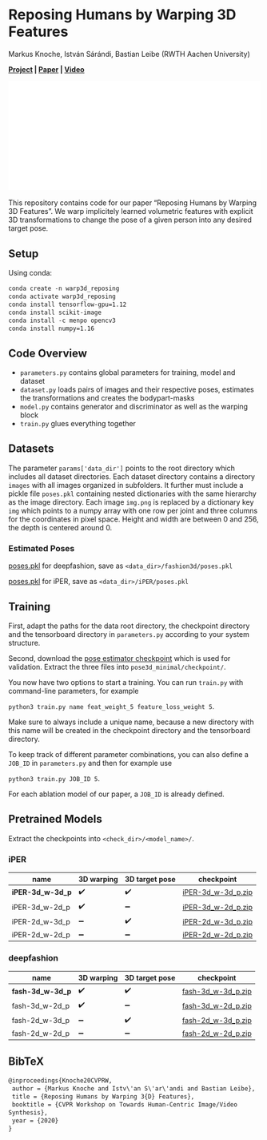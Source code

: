 # Reposing Humans by Warping 3D Features

Markus Knoche, István Sárándi, Bastian Leibe (RWTH Aachen University)

**[Project](https://www.vision.rwth-aachen.de/publication/00201/) | [Paper](https://arxiv.org/pdf/2006.04898.pdf) |
[Video](https://www.youtube.com/watch?v=U4hfTcF2cHI)**

![alt text](teaser.gif) 

This repository contains code for our paper “Reposing Humans by Warping 3D Features”. We warp implicitely learned
volumetric features with explicit 3D transformations to change the pose of a given person into any desired target pose.

## Setup
Using conda:
```
conda create -n warp3d_reposing
conda activate warp3d_reposing
conda install tensorflow-gpu=1.12
conda install scikit-image
conda install -c menpo opencv3
conda install numpy=1.16
```

## Code Overview

* `parameters.py` contains global parameters for training, model and dataset
* `dataset.py` loads pairs of images and their respective poses, estimates the transformations and creates the
bodypart-masks
* `model.py` contains generator and discriminator as well as the warping block
* `train.py` glues everything together

## Datasets

The parameter `params['data_dir']` points to the root directory which includes all dataset directories. Each dataset
directory contains a directory `images` with all images organized in subfolders. It further must include a pickle file
`poses.pkl` containing nested dictionaries with the same hierarchy as the image directory. Each image `img.png` is
replaced by a dictionary key `img` which points to a numpy array with one row per joint and three columns for the
coordinates in pixel space. Height and width are between 0 and 256, the depth is centered around 0.

### Estimated Poses

[poses.pkl](https://omnomnom.vision.rwth-aachen.de/data/warp3d_reposing/fashion3d/poses.pkl) for deepfashion, save as
`<data_dir>/fashion3d/poses.pkl`

[poses.pkl](https://omnomnom.vision.rwth-aachen.de/data/warp3d_reposing/iPER/poses.pkl) for iPER, save as
`<data_dir>/iPER/poses.pkl`

## Training

First, adapt the paths for the data root directory, the checkpoint directory and the tensorboard directory in
`parameters.py` according to your system structure.

Second, download the
[pose estimator checkpoint](https://omnomnom.vision.rwth-aachen.de/data/warp3d_reposing/pose3d_minimal/checkpoint.zip)
which is used for validation. Extract the three files into `pose3d_minimal/checkpoint/`.

You now have two options to start a training. You can run `train.py` with command-line parameters, for example

```python3 train.py name feat_weight_5 feature_loss_weight 5```.

Make sure to always include a unique name, because a new directory with this name will be created in the checkpoint
directory and the tensorboard directory.

To keep track of different parameter combinations, you can also define a
`JOB_ID` in `parameters.py` and then for example use

```python3 train.py JOB_ID 5```.

For each ablation model of our paper, a `JOB_ID` is already defined.

## Pretrained Models

Extract the checkpoints into `<check_dir>/<model_name>/`.

### iPER

| name               | 3D warping         | 3D target pose     | checkpoint                                                                                                       |
| ------------------ | ------------------ | ------------------ | ---------------------------------------------------------------------------------------------------------------- |
| **iPER-3d_w-3d_p** | :heavy_check_mark: | :heavy_check_mark: | [iPER-3d_w-3d_p.zip](https://omnomnom.vision.rwth-aachen.de/data/warp3d_reposing/checkpoints/iPER-3d_w-3d_p.zip) |
|   iPER-3d_w-2d_p   | :heavy_check_mark: | :heavy_minus_sign: | [iPER-3d_w-2d_p.zip](https://omnomnom.vision.rwth-aachen.de/data/warp3d_reposing/checkpoints/iPER-3d_w-2d_p.zip) |
|   iPER-2d_w-3d_p   | :heavy_minus_sign: | :heavy_check_mark: | [iPER-2d_w-3d_p.zip](https://omnomnom.vision.rwth-aachen.de/data/warp3d_reposing/checkpoints/iPER-2d_w-3d_p.zip) |
|   iPER-2d_w-2d_p   | :heavy_minus_sign: | :heavy_minus_sign: | [iPER-2d_w-2d_p.zip](https://omnomnom.vision.rwth-aachen.de/data/warp3d_reposing/checkpoints/iPER-2d_w-2d_p.zip) |

### deepfashion

| name               | 3D warping         | 3D target pose     | checkpoint                                                                                                       |
| ------------------ | ------------------ | ------------------ | ---------------------------------------------------------------------------------------------------------------- |
| **fash-3d_w-3d_p** | :heavy_check_mark: | :heavy_check_mark: | [fash-3d_w-3d_p.zip](https://omnomnom.vision.rwth-aachen.de/data/warp3d_reposing/checkpoints/fash-3d_w-3d_p.zip) |
|   fash-3d_w-2d_p   | :heavy_check_mark: | :heavy_minus_sign: | [fash-3d_w-2d_p.zip](https://omnomnom.vision.rwth-aachen.de/data/warp3d_reposing/checkpoints/fash-3d_w-2d_p.zip) |
|   fash-2d_w-3d_p   | :heavy_minus_sign: | :heavy_check_mark: | [fash-2d_w-3d_p.zip](https://omnomnom.vision.rwth-aachen.de/data/warp3d_reposing/checkpoints/fash-2d_w-3d_p.zip) |
|   fash-2d_w-2d_p   | :heavy_minus_sign: | :heavy_minus_sign: | [fash-2d_w-2d_p.zip](https://omnomnom.vision.rwth-aachen.de/data/warp3d_reposing/checkpoints/fash-2d_w-2d_p.zip) |

## BibTeX

```
@inproceedings{Knoche20CVPRW,
 author = {Markus Knoche and Istv\'an S\'ar\'andi and Bastian Leibe},
 title = {Reposing Humans by Warping 3{D} Features},
 booktitle = {CVPR Workshop on Towards Human-Centric Image/Video Synthesis},
 year = {2020}
}
```
